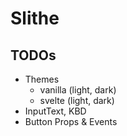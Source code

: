 # Slithe

## TODOs

- Themes
  - vanilla (light, dark)
  - svelte (light, dark)
- InputText, KBD
- Button Props & Events
